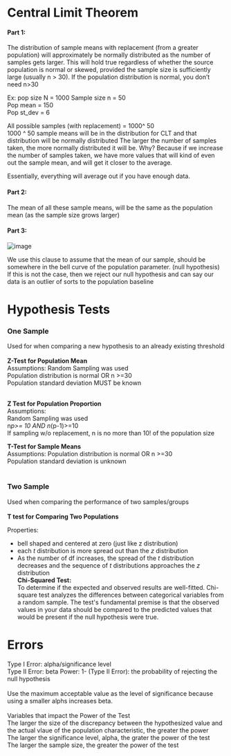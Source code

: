 # Central Limit Theorem

#### Part 1: <br>
The distribution of sample means with replacement (from a greater population) will approximately be normally distributed as the number of samples gets larger. This will hold true regardless of whether the source population is normal or skewed, provided the sample size is sufficiently large (usually n > 30). If the population distribution is normal, you don’t need n>30

Ex: 	pop size N = 1000			Sample size n = 50 <br>
    	Pop mean = 150<br>
  	  Pop st_dev = 6<br>

All possible samples (with replacement) = 1000^ 50 <br>
1000 ^ 50 sample means will be in the distribution for CLT and that distribution will be normally distributed
The larger the number of samples taken, the more normally distributed it will be. Why? 
Because if we increase the number of samples taken, we have more values that will kind of even out the sample mean, and will get it closer to the average.

Essentially, everything will average out if you have enough data.

#### Part 2:<br>
The mean of all these sample means, will be the same as the population mean (as the sample size grows larger)

#### Part 3: 

![image](https://github.com/lap309/Statistics/assets/69564111/5047c725-5506-4589-bbe1-7a833ecc406c)


We use this clause to assume that the mean of our sample, should be somewhere in the bell curve of the population parameter.  (null hypothesis)
If this is not the case, then we reject our null hypothesis and can say our data is an outlier of sorts to the population baseline


# Hypothesis Tests
### One Sample
Used for when comparing a new hypothesis to an already existing threshold <br> <br>
__Z-Test for Population Mean__ <br>
Assumptions:
Random Sampling was used <br>
Population distribution is normal OR n >=30 <br>
Population standard deviation MUST be known <br> <br>

__Z Test for Population Proportion__ <br>
Assumptions: <br>
Random Sampling was used <br>
n*p>= 10 AND n*(p-1)>=10 <br>
If sampling w/o replacement, n is no more than 10! of the population size

__T-Test for Sample Means__ <br>
Assumptions:
Population distribution is normal OR n >=30 <br>
Population standard deviation is unknown <br> <br>

### Two Sample 
Used when comparing the performance of two samples/groups <br><br>
__T test for Comparing Two Populations__ <br>


Properties: <br>
* bell shaped and centered at zero (just like z distribution)
* each _t_ distribution is more spread out than the _z_ distribution
* As the number of df increases, the spread of the _t_ distribution decreases and the sequence of _t_ distributions approaches the _z_ distribution
  <br>
__Chi-Squared Test:__ <br>
To determine if the expected and observed results are well-fitted. Chi-square test analyzes the differences between categorical variables from a random sample. The test's fundamental premise is that the observed values in your data should be compared to the predicted values that would be present if the null hypothesis were true.

# Errors
Type I Error: alpha/significance level <br>
Type II Error: beta
Power: 1- (Type II Error): the probability of rejecting the null hypothesis<br>
<br>
Use the maximum acceptable value as the level of significance because using a smaller alphs increases beta.<br><br>
Variables that impact the Power of the Test<br>
The larger the size of the discrepancy between the hypothesized value and the actual vlaue of the population characteristic, the greater the power<br>
The larger the significance level, alpha, the grater the power of the test <br>
The larger the sample size, the greater the power of the test

